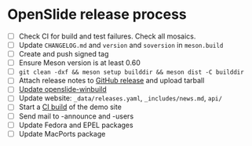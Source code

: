 # OpenSlide release process

- [ ] Check CI for build and test failures.  Check all mosaics.
- [ ] Update `CHANGELOG.md` and `version` and `soversion` in `meson.build`
- [ ] Create and push signed tag
- [ ] Ensure Meson version is at least 0.60
- [ ] `git clean -dxf && meson setup builddir && meson dist -C builddir`
- [ ] Attach release notes to [GitHub release](https://github.com/openslide/openslide/releases/new) and upload tarball
- [ ] [Update openslide-winbuild](https://github.com/openslide/openslide-winbuild/issues/new?labels=release&template=release.md)
- [ ] Update website: `_data/releases.yaml`, `_includes/news.md`, `api/`
- [ ] Start a [CI build](https://github.com/openslide/openslide.github.io/actions/workflows/retile.yml) of the demo site
- [ ] Send mail to -announce and -users
- [ ] Update Fedora and EPEL packages
- [ ] Update MacPorts package

